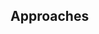 <div id="title">

## Approaches
</div>

<div id="body">

<include src="lateVsEarly/container-inParent-asPanel.md" boilerplate />
<include src="bigBangVsIncremental/container-inParent-asPanel.md" boilerplate />
<include src="topDownVsBottomUp/container-inParent-asPanel.md" boilerplate />

</div>